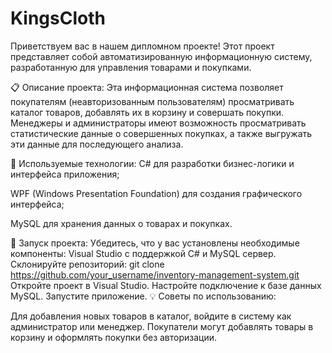 # KingsCloth

Приветствуем вас в нашем дипломном проекте! Этот проект представляет собой автоматизированную информационную систему, разработанную для управления товарами и покупками.

📋 Описание проекта:
Эта информационная система позволяет покупателям (неавторизованным пользователям) просматривать каталог товаров, добавлять их в корзину и совершать покупки. Менеджеры и администраторы имеют возможность просматривать статистические данные о совершенных покупках, а также выгружать эти данные для последующего анализа.

🔧 Используемые технологии:
C# для разработки бизнес-логики и интерфейса приложения;

WPF (Windows Presentation Foundation) для создания графического интерфейса;

MySQL для хранения данных о товарах и покупках.

🚀 Запуск проекта:
Убедитесь, что у вас установлены необходимые компоненты: Visual Studio с поддержкой C# и MySQL сервер.
Склонируйте репозиторий: git clone https://github.com/your_username/inventory-management-system.git
Откройте проект в Visual Studio.
Настройте подключение к базе данных MySQL.
Запустите приложение.
💡 Советы по использованию:

Для добавления новых товаров в каталог, войдите в систему как администратор или менеджер.
Покупатели могут добавлять товары в корзину и оформлять покупки без авторизации.
